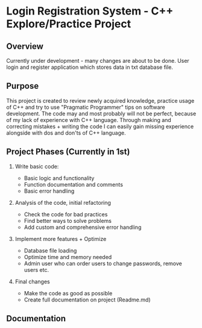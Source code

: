 # Login Registration System - C++ Explore/Practice Project

## Overview
Currently under development - many changes are about to be done.
User login and register application which stores data in txt database file.

## Purpose
This project is created to review newly acquired knowledge, practice usage of C++ and try to use "Pragmatic Programmer" tips on software development.
The code may and most probably will not be perfect, because of my lack of experience with C++ language.
Through making and correcting mistakes + writing the code I can easily gain missing experience alongside with dos and don'ts
of C++ language.

## Project Phases (Currently in 1st)
1. Write basic code:
	- Basic logic and functionality
	- Function documentation and comments
	- Basic error handling

2. Analysis of the code, initial refactoring
	- Check the code for bad practices
	- Find better ways to solve problems
	- Add custom and comprehensive error handling

3. Implement more features + Optimize
	- Database file loading
	- Optimize time and memory needed
	- Admin user who can order users to change passwords, remove users etc.

4. Final changes
	- Make the code as good as possible
	- Create full documentation on project (Readme.md)

## Documentation
